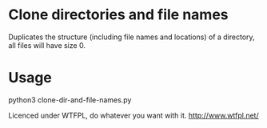 # Clone directories and file names
Duplicates the structure (including file names and locations) of a directory, all files will have size 0.

# Usage
python3 clone-dir-and-file-names.py

Licenced under WTFPL, do whatever you want with it.
http://www.wtfpl.net/

